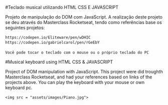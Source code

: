 #Teclado musical utilizando HTML CSS E JAVASCRIPT

Projeto de manipulação do DOM com JavaScript.
A realização deste projeto se deu através do Masterclass Rocketseat,
tendo como referências base os seguintes projetos:

    https://codepen.io/Eliteware/pen/wDHIC
    https://codepen.io/gabrielcarol/pen/rGeEbY

    Você pode tocar o teclado com o mouse ou o próprio teclado do PC

#Musical keyboard using HTML CSS & JAVASCRIPT

Project of DOM manipulation with JavaScript.
This project were did troughth Masterclass Rocketseat,
and had your references based on links of the projects above.
You can play the keyboard with your mouse or own keyboard pc.

    <img src = "assets/images/Piano.jpg">
